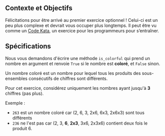 ## Contexte et Objectifs

Félicitations pour être arrivé au premier exercice optionnel ! Celui-ci est un peu plus complexe et devrait vous occuper plus longtemps. Il peut être vu comme un [Code Kata](http://fr.wikipedia.org/wiki/Kata_%28programmation%29), un exercice pour les programmeurs pour s’entraîner.

## Spécifications

Nous vous demandons d'écrire une méthode `is_colorful` qui prend un nombre en argument et renvoie `True` si le nombre est **coloré**, et `False` sinon.

Un nombre coloré est un nombre pour lequel tous les produits des sous-ensembles consécutifs de chiffres sont différents.

Pour cet exercice, considérez uniquement les nombres ayant jusqu'à **3** chiffres (pas plus).

Exemple :

- `263` est un nombre coloré car (2, 6, 3, 2x6, 6x3, 2x6x3) sont tous différents
- `236` ne l'est pas car (2, 3, **6**, **2x3**, 3x6, 2x3x6) contient deux fois le produit 6.
